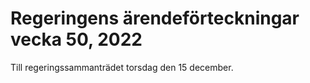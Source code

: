 # Regeringens ärendeförteckningar vecka 50, 2022

Till regeringssammanträdet torsdag den 15 december.
